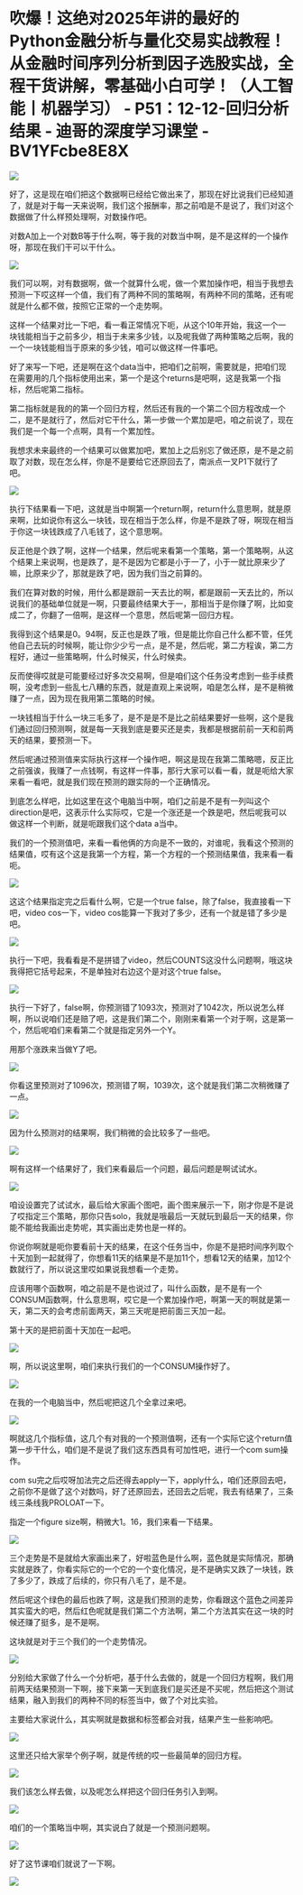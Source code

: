 # 吹爆！这绝对2025年讲的最好的Python金融分析与量化交易实战教程！从金融时间序列分析到因子选股实战，全程干货讲解，零基础小白可学！（人工智能丨机器学习） - P51：12-12-回归分析结果 - 迪哥的深度学习课堂 - BV1YFcbe8E8X

![](img/15509ea17db06befc86e73542e1b425b_0.png)

好了，这是现在咱们把这个数据啊已经给它做出来了，那现在好比说我们已经知道了，就是对于每一天来说啊，我们这个报酬率，那之前咱是不是说了，我们对这个数据做了什么样预处理啊，对数操作吧。

对数A加上一个对数B等于什么啊，等于我的对数当中啊，是不是这样的一个操作呀，那现在我们干可以干什么。

![](img/15509ea17db06befc86e73542e1b425b_2.png)

我们可以啊，对有数据啊，做一个就算什么呢，做一个累加操作吧，相当于我想去预测一下哎这样一个值，我们有了两种不同的策略啊，有两种不同的策略，还有呢就是什么都不做，按照它正常的一个走势啊。

这样一个结果对比一下吧，看一看正常情况下呃，从这个10年开始，我这一个一块钱能相当于之前多少，相当于未来多少钱，以及呢我做了两种策略之后啊，我的一个一块钱能相当于原来的多少钱，咱可以做这样一件事吧。

好了来写一下吧，还是啊在这个data当中，把咱们之前啊，需要就是，把咱们现在需要用的几个指标使用出来，第一个是这个returns是吧啊，这是我第一个指标，然后呢第二指标。

第二指标就是我的的第一个回归方程，然后还有我的一个第二个回方程改成一个二，是不是就行了，然后对它干什么，第一步做一个累加是吧，咱之前说了，现在我们是一个每一个点啊，具有一个累加性。

我想求未来最终的一个结果可以做累加吧，累加上之后别忘了做还原，是不是之前取了对数，现在怎么样，你是不是要给它还原回去了，南派点一叉P1下就行了吧。



![](img/15509ea17db06befc86e73542e1b425b_4.png)

执行下结果看一下吧，这就是当中啊第一个return啊，return什么意思啊，就是原来啊，比如说你有这么一块钱，现在相当于怎么样，你是不是跌了呀，啊现在相当于你这一块钱跌成了八毛钱了，这个意思啊。

反正他是个跌了啊，这样一个结果，然后呢来看第一个策略，第一个策略啊，从这个结果上来说啊，也是跌了，是不是因为它都是小于一了，小于一就比原来少了嘛，比原来少了，那就是跌了吧，因为我们当之前算的。

我们在算对数的时候，用什么都是跟前一天去比的啊，都是跟前一天去比的，所以说我们的基础单位就是一啊，只要最终结果大于一，那相当于是你赚了啊，比如变成二了，你翻了一倍啊，是这样一个意思，然后呢第一回归方程。

我得到这个结果是0。94啊，反正也是跌了哦，但是能比你自己什么都不管，任凭他自己去玩的时候啊，能让你少少亏一点，是不是，然后呢，第二方程诶，第二方程好，通过一些策略啊，什么时候买，什么时候卖。

反而使得哎就是可能要经过好多次交易啊，但是咱们这个任务没考虑到一些手续费啊，没考虑到一些乱七八糟的东西，就是直观上来说啊，咱是怎么样，是不是稍微赚了一点，因为现在我用第二策略的时候。

一块钱相当于什么一块三毛多了，是不是是不是比之前结果要好一些啊，这个是我们通过回归预测啊，就是每一天我到底是要买还是卖，我都是根据前前一天和前两天的结果，要预测一下。

然后呢通过预测值来实际执行这样一个操作吧，啊这是现在我第二策略嗯，反正比之前强诶，我赚了一点钱啊，有这样一件事，那行大家可以看一看，就是呃给大家来看一看吧，就是我们现在预测的跟实际的一个正确情况。

到底怎么样吧，比如这里在这个电脑当中啊，咱们之前是不是有一列叫这个direction是吧，这表示什么实际哎，它是一个涨还是一个跌是吧，然后呢我可以做这样一个判断，就是呃跟我们这个data a当中。

我们的一个预测值吧，来看一看他俩的方向是不一致的，对谁呢，我看这个预测的结果值，哎有这个这是我第一个方程，第一个方程的一个预测结果值，我来看一看呃。



![](img/15509ea17db06befc86e73542e1b425b_6.png)

这这个结果指定完之后看什么啊，它是一个true false，除了false，我直接看一下吧，video cos一下，video cos能算一下我对了多少，还有一个就是错了多少是吧。



![](img/15509ea17db06befc86e73542e1b425b_8.png)

执行一下吧，我看看是不是拼错了video，然后COUNTS这没什么问题啊，哦这块我得把它括号起来，不是单独对右边这个是对这个true false。



![](img/15509ea17db06befc86e73542e1b425b_10.png)

执行一下好了，false啊，你预测错了1093次，预测对了1042次，所以说怎么样啊，所以说咱们还是赔了吧，这是我们第二个，刚刚来看第一个对于啊，这是第一个，然后呢咱们来看第二个就是指定另外一个Y。

用那个涨跌来当做Y了吧。

![](img/15509ea17db06befc86e73542e1b425b_12.png)

你看这里预测对了1096次，预测错了啊，1039次，这个就是我们第二次稍微赚了一点。

![](img/15509ea17db06befc86e73542e1b425b_14.png)

因为什么预测对的结果啊，我们稍微的会比较多了一些吧。

![](img/15509ea17db06befc86e73542e1b425b_16.png)

啊有这样一个结果好了，我们来看最后一个问题，最后问题是啊试试水。

![](img/15509ea17db06befc86e73542e1b425b_18.png)

咱设设置完了试试水，最后给大家画个图吧，画个图来展示一下，刚才你是不是说了哎指定三个策略，那你只告solo，我就是哦最后一天就玩到最后一天的结果，你能不能给我画出走势呢，其实画出走势也是一样的。

你说你啊就是呃你要看前十天的结果，在这个任务当中，你是不是把时间序列取个十天加到一起就得了，你想看11天的结果是不是加11个，想看12天的结果，加12个数就行了，所以说这里哎如果说我想看一个走势。

应该用哪个函数啊，咱之前是不是也说过了，叫什么函数，是不是有一个CONSUM函数啊，什么意思啊，哎它是一个累加操作吧，啊第一天的啊就是第一天，第二天的会考虑前面两天，第三天呢是把前面三天加一起。

第十天的是把前面十天加在一起吧。

![](img/15509ea17db06befc86e73542e1b425b_20.png)

啊，所以说这里啊，咱们来执行我们的一个CONSUM操作好了。

![](img/15509ea17db06befc86e73542e1b425b_22.png)

在我的一个电脑当中，然后呢把这几个全拿过来吧。

![](img/15509ea17db06befc86e73542e1b425b_24.png)

啊就这几个指标值，这几个有对我的一个预测值啊，还有一个实际它这个return值第一步干什么，咱们是不是说了我们这东西具有可加性吧，进行一个com sum操作。

com su完之后哎呀加法完之后还得去apply一下，apply什么，咱们还原回去吧，之前你不是做了这个对数吗，好了还原回去，还回去之后呢，我去有结果了，三条线三条线我PROLOAT一下。

指定一个figure size啊，稍微大1。16，我们来看一下结果。

![](img/15509ea17db06befc86e73542e1b425b_26.png)

三个走势是不是就给大家画出来了，好啦蓝色是什么啊，蓝色就是实际情况，那确实就是跌了，你看实际它的一个它的一个变化情况，是不是确实又跌了一块钱，跌了多少了，跌成了后续的，你只有八毛了，是不是。

然后呢这个绿色的最后也跌了啊，这是我们预测的走势，你看跟这个蓝色之间差异其实蛮大的吧，然后红色呢就是我们第二个方法啊，第二个方法其实在这一块的时候还赚了挺多，是不是啊。

这块就是对于三个我们的一个走势情况。

![](img/15509ea17db06befc86e73542e1b425b_28.png)

分别给大家做了什么一个分析吧，基于什么去做的，就是一个回归方程啊，我们用前两天结果预测一下啊，接下来第一天到底我们是买还是不买呢，然后把这个测试结果，融入到我们的两种不同的标签当中，做了个对比实验。

主要给大家说什么，其实啊就是数据和标签都会对我，结果产生一些影响吧。

![](img/15509ea17db06befc86e73542e1b425b_30.png)

这里还只给大家举个例子啊，就是传统的哎一些最简单的回归方程。

![](img/15509ea17db06befc86e73542e1b425b_32.png)

我们该怎么样去做，以及呢怎么样把这个回归任务引入到啊。

![](img/15509ea17db06befc86e73542e1b425b_34.png)

咱们的一个策略当中啊，其实说白了就是一个预测问题啊。

![](img/15509ea17db06befc86e73542e1b425b_36.png)

好了这节课咱们就说了一下啊。

![](img/15509ea17db06befc86e73542e1b425b_38.png)